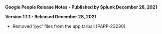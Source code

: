 **Google People Release Notes - Published by Splunk December 28, 2021**


**Version 1.1.1 - Released December 28, 2021**

* Removed 'pyc' files from the app tarball [PAPP-23230]